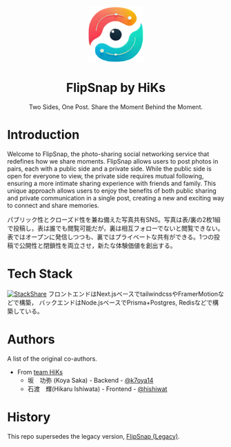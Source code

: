 <p align="center">
    <img src="assets/logo.png" height="128"/>
    <h1 align="center">FlipSnap by HiKs</h1>
    <p align="center">
    Two Sides, One Post. Share the Moment Behind the Moment.
    </p>
</p>
<a data-theme="dark" data-layers="1,2,3,4" data-stack-embed="true" href="https://embed.stackshare.io/stacks/embed/9a3dcb6fad7d34f16773d5e39695f8"></a><script async src="https://cdn1.stackshare.io/javascripts/client-code.js" charset="utf-8"></script>

# Introduction
Welcome to FlipSnap, the photo-sharing social networking service that redefines how we share moments. FlipSnap allows users to post photos in pairs, each with a public side and a private side. While the public side is open for everyone to view, the private side requires mutual following, ensuring a more intimate sharing experience with friends and family. This unique approach allows users to enjoy the benefits of both public sharing and private communication in a single post, creating a new and exciting way to connect and share memories.

パブリック性とクローズド性を兼ね備えた写真共有SNS。写真は表/裏の2枚1組で投稿し，表は誰でも閲覧可能だが，裏は相互フォローでないと閲覧できない。表ではオープンに発信しつつも、裏ではプライベートな共有ができる。1つの投稿で公開性と閉鎖性を両立させ，新たな体験価値を創出する。

# Tech Stack
<!-- ![Tech Stack](assets/tech-stack.png) -->
[![StackShare](http://img.shields.io/badge/tech-stack-0690fa.svg?style=flat)](https://stackshare.io/k7oya14/flipsnap)
フロントエンドはNext.jsベースでtailwindcssやFramerMotionなどで構築，
バックエンドはNode.jsベースでPrisma+Postgres, Redisなどで構築している。

# Authors
A list of the original co-authors.
- From [team HiKs](https://github.com/team-hiks)
    - 坂　功弥 (Koya Saka) - Backend - [@k7oya14](https://github.com/k7oya14)
    - 石渡　輝(Hikaru Ishiwata) - Frontend - [@hishiwat](https://github.com/hishiwat)

# History
This repo supersedes the legacy version, [FlipSnap (Legacy)](https://github.com/k7oya14/flipsnap-legacy).
